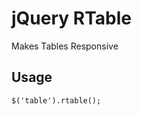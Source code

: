 jQuery RTable
=====================

Makes Tables Responsive

## Usage
```
$('table').rtable();
```
